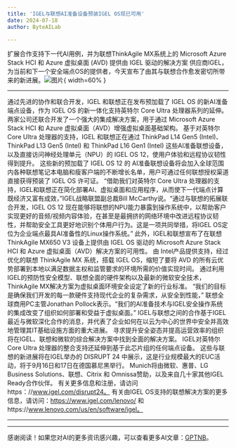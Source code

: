 ```yaml
---
title: 'IGEL与联想AI准备设备预装IGEL OS现已可用'
date: 2024-07-18
author: ByteAILab

---
```


扩展合作支持下一代AI用例，并为联想ThinkAgile MX系统上的 Microsoft Azure Stack HCI 和 Azure 虚拟桌面 (AVD) 提供由 IGEL 驱动的解决方案
供应商IGEL，为当前和下一个安全端点OS的提供者，今天宣布了由其与联想合作愈发密切所带来的新进展。![图片](https://ai-techpark.com/wp-content/uploads/2024/07/IGEL-and-960x540.jpg){ width=60% }

---
通过先进的协作和联合开发，IGEL 和联想正在发布预加载了 IGEL OS 的新AI准备端点设备，作为 IGEL OS 的新一体化支持英特尔 Core Ultra 处理器系列的延伸。 两家公司还联合开发了一个强大的集成解决方案，用于通过 Microsoft Azure Stack HCI 和 Azure 虚拟桌面（AVD）增强虚拟桌面基础架构。
基于对英特尔 Core Ultra 处理器的支持，IGEL 和联想正在通过 ThinkPad L14 Gen5 (Intel)、ThinkPad L13 Gen5 (Intel) 和 ThinkPad L16 Gen1 (Intel) 这些AI准备联想设备，以及直接访问神经处理单元（NPU）的 IGEL OS 12，使用户体验和远程协议韧性得到提升。 这些新的预加载了 IGEL OS 12 的 AI准备联想设备将会加入全球范围内各种联想笔记本电脑和瘦客户端的不断增长名单，用户可通过任何联想授权渠道直接获得预装了 IGEL OS 许可证。
“借助我们对英特尔 Core Ultra 处理器的支持，IGEL和联想正在简化部署AI、虚拟桌面和应用程序，从而使下一代端点计算既经济又富有成效，”IGEL战略联盟副总裁Bill McCarthy说。“通过与联想的拓展联合开发，IGEL OS 12 现在能够将联想的NPU能力暴露到操作系统中，以帮助客户实现更好的音频/视频内容体验，在甚至是最拥挤的网络环境中改进远程协议韧性，并帮助安全工具更好地识别个体用户行为。这是一项共同举措，将IGEL OS定位为企业端点最具AI准备性的Linux操作系统。”
此外，IGEL和联想宣布了在联想 ThinkAgile MX650 V3 设备上提供由 IGEL OS 驱动的 Microsoft Azure Stack HCI 和 Azure 虚拟桌面（AVD）解决方案的可用性。 由 Intel产品提供支持，经过优化的联想 ThinkAgile MX 系统，搭载 IGEL OS，缩短了要将 AVD 的所有云优势部署到本地以满足数据主权和监管要求的环境所需的价值实现时间。 通过利用IGEL的预防性安全模型、联想全面的硬件架构以及最新的微软安全技术，ThinkAgile MX解决方案为虚拟桌面环境安全设定了新的行业标准。
“我们的目标是确保我们开发的每一款硬件支持现代企业的复杂需求，从安全到性能，” 联想全球商用PC主管Jonathan Pollock表示。“我们的AI准备技术与IGEL安全操作系统的集成改变了组织如何部署和受益于虚拟桌面。”
IGEL与联想之间的合作基于IGEL最近与微软深化合作的消息，并代表了企业如何在以云为中心的世界中安全并高效地管理其IT基础设施方面的重大进展。 寻求提升安全姿态并提高运营效率的组织将在IGEL、联想和微软的综合解决方案中找到全面的解决方案。
IGEL对英特尔 Core Ultra 处理器的整合支持还延伸到基于此芯片组的任何端点设备。
这些与联想的新进展将在IGEL举办的 DISRUPT 24 中展示，这是行业规模最大的EUC活动，将于9月16日和17日在德国慕尼黑举行。 Munich将由微软、惠普、LG Business Solutions、联想、Citrix 和 Omnissa赞助，以及来自几十家其他IGEL Ready合作伙伴。 有关更多信息和注册，请访问https：//www.igel.com/disrupt24。
有关由IGEL OS支持的联想解决方案的更多信息，请访问：https://www.igel.com/lenovo/ 和https://www.lenovo.com/us/en/software/igel。

---
---
感谢阅读！如果您对AI的更多资讯感兴趣，可以查看更多AI文章：[GPTNB](https://gptnb.com)。